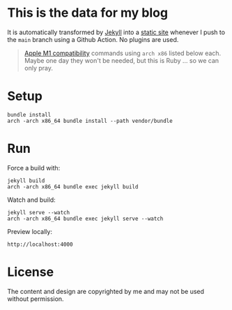 # This is the data for my blog

It is automatically transformed by [Jekyll](http://github.com/mojombo/jekyll) into a [static site](http://pketh.github.io) whenever I push to the `main` branch using a Github Action. No plugins are used.

> [Apple M1 compatibility](https://talk.jekyllrb.com/t/jekyll-installation-on-macs-w-arm64-w-o-package-manager/5365/2) commands using `arch x86` listed below each. Maybe one day they won't be needed, but this is Ruby … so we can only pray.

# Setup

	bundle install
	arch -arch x86_64 bundle install --path vendor/bundle

# Run

Force a build with:

	jekyll build
	arch -arch x86_64 bundle exec jekyll build

Watch and build:

	jekyll serve --watch
	arch -arch x86_64 bundle exec jekyll serve --watch

Preview locally:

	http://localhost:4000

# License

The content and design are copyrighted by me and may not be used without permission.

